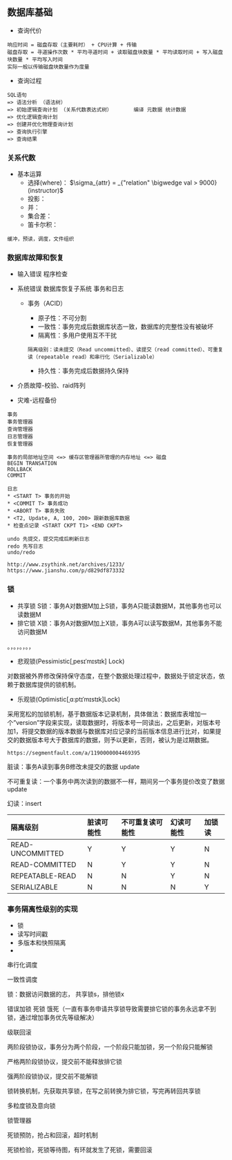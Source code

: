 

## 数据库基础



- 查询代价

```
响应时间 = 磁盘存取（主要耗时） + CPU计算 + 传输
磁盘存取 = 寻道操作次数 * 平均寻道时间 + 读取磁盘块数量 * 平均读取时间 + 写入磁盘块数量 * 平均写入时间
实际一般以传输磁盘块数量作为度量
```



- 查询过程

```
SQL语句 
=> 语法分析 （语法树）
=> 初始逻辑查询计划 （关系代数表达式树）		 编译 元数据 统计数据
=> 优化逻辑查询计划 
=> 创建并优化物理查询计划 
=> 查询执行引擎 
=> 查询结果

```

### 关系代数

- 基本运算
    - 选择(where)： $\sigma_{attr} = _{"relation" \bigwedge val > 9000} (instructor)$
    - 投影：
    - 并：
    - 集合差：
    - 笛卡尔积：



```
缓冲，预读，调度，文件组织
```

### 数据库故障和恢复

- 输入错误 程序检查

- 系统错误 数据库恢复子系统 事务和日志

  - 事务（ACID）

    - 原子性：不可分割
    - 一致性：事务完成后数据库状态一致，数据库的完整性没有被破坏
    - 隔离性：多用户使用互不干扰 

    ```
    隔离级别：读未提交（Read uncommitted）、读提交（read committed）、可重复读（repeatable read）和串行化（Serializable）
    ```

    

    - 持久性：事务完成后数据持久保持

- 介质故障-校验、raid阵列

- 灾难-远程备份

```
事务
事务管理器
查询管理器
日志管理器
恢复管理器

事务的局部地址空间 <=> 缓存区管理器所管理的内存地址 <=> 磁盘
BEGIN TRANSATION
ROLLBACK
COMMIT
```

```
日志
* <START T> 事务的开始
* <COMMIT T> 事务成功
* <ABORT T> 事务失败
* <T2, Update, A, 100, 200> 跟新数据库数据
* 检查点记录 <START CKPT T1> <END CKPT>

undo 先提交，提交完成后刷新日志
redo 先写日志
undo/redo

```

```
http://www.zsythink.net/archives/1233/
https://www.jianshu.com/p/d829df873332
```

### 锁

- 共享锁 S锁：事务A对数据M加上S锁，事务A只能读数据M，其他事务也可以读数据M
- 排它锁 X锁：事务A对数据M加上X锁，事务A可以读写数据M，其他事务不能访问数据M

。，。，。，。，

- 悲观锁(Pessimistic[ˌpesɪˈmɪstɪk] Lock)

对数据被外界修改保持保守态度，在整个数据处理过程中，数据处于锁定状态，依赖于数据库提供的锁机制。

- 乐观锁(Optimistic[ˌɑ:ptɪˈmɪstɪk]Lock)

采用宽松的加锁机制，基于数据版本记录机制，具体做法：数据库表增加一个”version”字段来实现，读取数据时，将版本号一同读出，之后更新，对版本号加1，将提交数据的版本数据与数据库对应记录的当前版本信息进行比对，如果提交的数据版本号大于数据库的数据，则予以更新，否则，被认为是过期数据。

```
https://segmentfault.com/a/1190000004469395
```



脏读：事务A读到事务B修改未提交的数据 update

不可重复读：一个事务中两次读到的数据不一样，期间另一个事务提价改变了数据 update

幻读：insert

| 隔离级别         | 脏读可能性 | 不可重复读可能性 | 幻读可能性 | 加锁读 |
| :--------------- | :--------- | :--------------- | :--------- | :----- |
| READ-UNCOMMITTED | Y          | Y                | Y          | N      |
| READ-COMMITTED   | N          | Y                | Y          | N      |
| REPEATABLE-READ  | N          | N                | Y          | N      |
| SERIALIZABLE     | N          | N                | N          | Y      |

### 事务隔离性级别的实现

- 锁
- 读写时间戳
- 多版本和快照隔离
- 





串行化调度

一致性调度





锁：数据访问数据的志， 共享锁s，排他锁x

错误加锁 死锁 饿死（一直有事务申请共享锁导致需要排它锁的事务永远拿不到锁，通过增加事务优先等级解决）

级联回滚

两阶段锁协议，事务分为两个阶段，一个阶段只能加锁，另一个阶段只能解锁

严格两阶段锁协议，提交前不能释放排它锁

强两阶段锁协议，提交前不能解锁

锁转换机制，先获取共享锁，在写之前转换为排它锁，写完再转回共享锁

多粒度锁及意向锁

锁管理器



死锁预防，抢占和回滚，超时机制

死锁检验，死锁等待图，有环就发生了死锁，需要回滚

